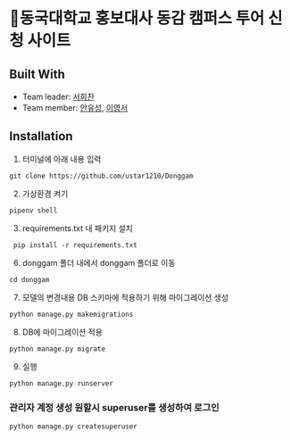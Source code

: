 # 🏫동국대학교 홍보대사 동감 캠퍼스 투어 신청 사이트

## Built With

- Team leader: [서희찬](https://github.com/seochan99)
- Team member: [안유성](https://github.com/ustar1210), [이영서](#)
## Installation

1. 터미널에 아래 내용 입력

```
git clone https://github.com/ustar1210/Donggam
```

2. 가상환경 켜기

```
pipenv shell
```

3. requirements.txt 내 패키지 설치

```
 pip install -r requirements.txt
```

6. donggam 폴더 내에서 donggam 폴더로 이동

```
cd donggam
```

7. 모델의 변경내용 DB 스키마에 적용하기 위해 마이그레이션 생성

```
python manage.py makemigrations
```

8. DB에 마이그레이션 적용

```
python manage.py migrate
```

9. 실행

```
python manage.py runserver
```

### 관리자 계정 생성 원할시 superuser를 생성하여 로그인
```
python manage.py createsuperuser
```
